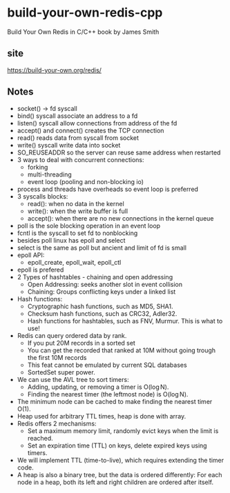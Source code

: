 # build-your-own-redis-cpp

Build Your Own Redis in C/C++ book
by James Smith

## site

https://build-your-own.org/redis/

## Notes

- socket() -> fd syscall
- bind() syscall associate an address to a fd
- listen() syscall allow connections from address of the fd
- accept() and connect() creates the TCP connection
- read() reads data from syscall from socket
- write() syscall write data into socket
- SO_REUSEADDR so the server can reuse same address when restarted
- 3 ways to deal with concurrent connections:
	- forking
	- multi-threading
	- event loop (pooling and non-blocking io)
- process and threads have overheads so event loop is preferred
- 3 syscalls blocks:
	- read(): when no data in the kernel
	- write(): when the write buffer is full
	- accept(): when there are no new connections in the kernel queue
- poll is the sole blocking operation in an event loop
- fcntl is the syscall to set fd to nonblocking
- besides poll linux has epoll and select
- select is the same as poll but ancient and limit of fd is small
- epoll API:
	- epoll_create, epoll_wait, epoll_ctl
- epoll is prefered
- 2 Types of hashtables - chaining and open addressing
	- Open Addressing: seeks another slot in event collision
	- Chaining: Groups conflicting keys under a linked list
- Hash functions:
	- Cryptographic hash functions, such as MD5, SHA1.
	- Checksum hash functions, such as CRC32, Adler32.
	- Hash functions for hashtables, such as FNV, Murmur. This is what to use!
- Redis can query ordered data by rank.
	- If you put 20M records in a sorted set
	- You can get the recorded that ranked at 10M without going trough the first 10M records
	- This feat cannot be emulated by current SQL databases
	- SortedSet super power.
- We can use the AVL tree to sort timers:
	- Adding, updating, or removing a timer is O(log N).
	- Finding the nearest timer (the leftmost node) is O(log N).
- The minimum node can be cached to make finding the nearest timer O(1).
- Heap used for arbitrary TTL times, heap is done with array.
-  Redis offers 2 mechanisms:
	- Set a maximum memory limit, randomly evict keys when the limit is reached.
	- Set an expiration time (TTL) on keys, delete expired keys using timers.
- We will implement TTL (time-to-live), which requires extending the timer code.
- A heap is also a binary tree, but the data is ordered differently: For each node in a heap, both its left and right children are ordered after itself.